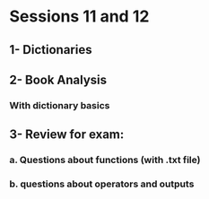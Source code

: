 # Sessions 11 and 12
## 1- Dictionaries
## 2- Book Analysis
###  With dictionary basics
## 3- Review for exam:
### a. Questions about functions (with .txt file)
### b. questions about operators and outputs